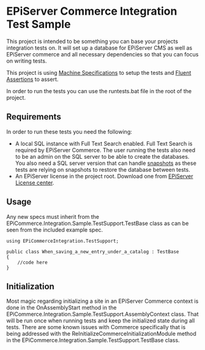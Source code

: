 # EPiServer Commerce Integration Test Sample

This project is intended to be something you can base your projects integration tests on. It will set up a database for EPiServer CMS as well as EPiServer commerce and all necessary dependencies so that you can focus on writing tests.

This project is using [Machine Specifications](https://github.com/machine/machine.specifications) to setup the tests and [Fluent Assertions](https://github.com/dennisdoomen/FluentAssertions) to assert.

In order to run the tests you can use the runtests.bat file in the root of the project.

## Requirements
In order to run these tests you need the following:

 * A local SQL instance with Full Text Search enabled. Full Text Search is required by EPiServer Commerce. The user running the tests also need to be an admin on the SQL server to be able to create the databases. You also need a SQL server version that can handle [snapshots](http://technet.microsoft.com/en-us/library/ms175158.aspx) as these tests are relying on snapshots to restore the database between tests.
 * An EPiServer license in the project root. Download one from [EPiServer License center](https://license.episerver.com/).

## Usage
Any new specs must inherit from the EPiCommerce.Integration.Sample.TestSupport.TestBase class as can be seen from the included example spec.

```
using EPiCommerceIntegration.TestSupport;

public class When_saving_a_new_entry_under_a_catalog : TestBase
{
    //code here
}
```

## Initialization
Most magic regarding initializing a site in an EPiServer Commerce context is done in the OnAssemblyStart method in the EPiCommerce.Integration.Sample.TestSupport.AssemblyContext class. That will be run once when running tests and keep the initialized state during all tests. There are some known issues with Commerce specifically that is being addressed with the ReInitializeCommerceInitializationModule method in the EPiCommerce.Integration.Sample.TestSupport.TestBase class.

